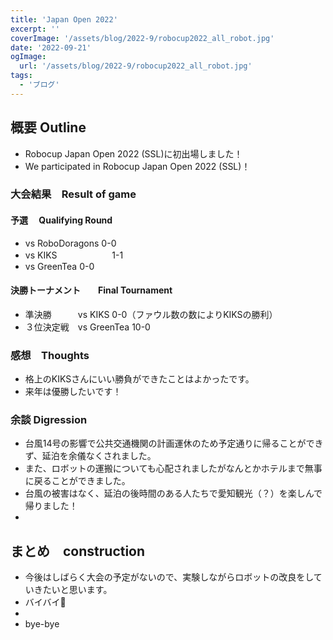 ```yaml
---
title: 'Japan Open 2022'
excerpt: ''
coverImage: '/assets/blog/2022-9/robocup2022_all_robot.jpg'
date: '2022-09-21'
ogImage:
  url: '/assets/blog/2022-9/robocup2022_all_robot.jpg'
tags:
  - 'ブログ'
---
```


## 概要 Outline
- Robocup Japan Open 2022 (SSL)に初出場しました！
- We participated in Robocup Japan Open 2022 (SSL)！

### 大会結果　Result of game
#### 予選　 Qualifying Round
- vs RoboDoragons    0-0
- vs KIKS　　　　　　  1-1
- vs GreenTea        0-0 
#### 決勝トーナメント　　Final Tournament
- 準決勝　　　vs KIKS      0-0（ファウル数の数によりKIKSの勝利）
- ３位決定戦　vs GreenTea  10-0

### 感想　Thoughts
- 格上のKIKSさんにいい勝負ができたことはよかったです。
- 来年は優勝したいです！


### 余談 Digression
- 台風14号の影響で公共交通機関の計画運休のため予定通りに帰ることができず、延泊を余儀なくされました。
- また、ロボットの運搬についても心配されましたがなんとかホテルまで無事に戻ることができました。
- 台風の被害はなく、延泊の後時間のある人たちで愛知観光（？）を楽しんで帰りました！
- 

## まとめ　construction
- 今後はしばらく大会の予定がないので、実験しながらロボットの改良をしていきたいと思います。
- バイバイ👋
- 
- bye-bye

